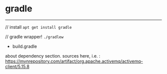 # gradle
---
// install
  ```apt get install gradle```
  
// gradle wrapper!
  ```./gradlew```
  
  - build.gradle
  
  about dependency section.  sources here, i.e. : https://mvnrepository.com/artifact/org.apache.activemq/activemq-client/5.15.8

